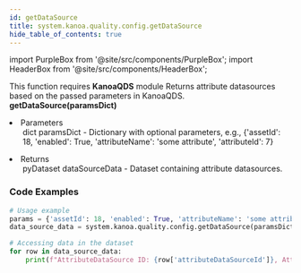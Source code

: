 ```yaml
---
id: getDataSource
title: system.kanoa.quality.config.getDataSource
hide_table_of_contents: true
---
```


import PurpleBox from '@site/src/components/PurpleBox';
import HeaderBox from '@site/src/components/HeaderBox';

<PurpleBox>This function requires <b>KanoaQDS</b> module</PurpleBox>
<HeaderBox header="Description">Returns attribute datasources based on the passed parameters in KanoaQDS.</HeaderBox>
<HeaderBox header="Syntax">
    <b>getDataSource(paramsDict)</b>
    <li> Parameters <br />
        <ul>dict paramsDict - Dictionary with optional parameters, e.g., &#123;'assetId': 18, 'enabled': True, 'attributeName': 'some attribute', 'attributeId': 7}</ul>
    </li>
    <li> Returns <br />
        <ul>pyDataset dataSourceData - Dataset containing attribute datasources.</ul>
    </li>
</HeaderBox>

### Code Examples
```python
# Usage example
params = {'assetId': 18, 'enabled': True, 'attributeName': 'some attribute', 'attributeId': 7}
data_source_data = system.kanoa.quality.config.getDataSource(paramsDict=params)

# Accessing data in the dataset
for row in data_source_data:
    print(f"AttributeDataSource ID: {row['attributeDataSourceId']}, Attribute ID: {row['attributeId']}, Asset ID: {row['assetId']}")

